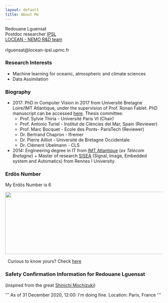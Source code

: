```yaml
---
layout: default
title: About Me
---
```



<p class="message">
Redouane Lguensat <br>
Postdoc researcher
<a href="https://www.ipsl.fr">IPSL</a> <br>
<a href="https://www.locean-ipsl.upmc.fr/index.php?lang=fr">LOCEAN - NEMO R&D team</a> <br><br>
rlguensat@locean-ipsl.upmc.fr
</p>

### Research Interests

 * Machine learning for oceanic, atmospheric and climate sciences
 * Data Assimilation

### Biography

* 2017: PhD in Computer Vision in 2017 from Université Bretagne Loire/IMT Atlantique, under the supervision of Prof. Ronan Fablet. PhD manuscript can be accessed [here](https://tel.archives-ouvertes.fr/tel-01784196). Thesis committee:
  * Prof. Sylvie Thiria - Université Paris VI (Chair)
  * Prof. Antonio Turiel - Institut de Ciències del Mar, Spain (Reviewer)
  * Prof. Marc Bocquet - Ecole des Ponts- ParisTech (Reviewer)
  * Dr. Bertrand Chapron - Ifremer 
  * Dr. Pierre Ailliot - Université de Bretagne Occidentale
  * Dr. Clément Ubelmann - CLS
* 2014: Engineering degree in IT from [IMT Atlantique](https://www.imt-atlantique.fr/en) (*ex Télécom Bretagne*) + Master of research [SISEA](https://istic.univ-rennes1.fr/master-2-eea-parcours-signal-image-systemes-integres-automatique-sisea-0) (Signal, Image, Embedded system and Automatics) from Rennes I University. 

### Erdös Number

My Erdös Number is 6 

<img src="https://raw.githubusercontent.com/redouanelg/redouanelg.github.io/master/images/erdos.png" width="550" height="200">

&nbsp;
Curious to know yours? Check [here](https://mathscinet.ams.org/mathscinet/freeTools.html?version=2)

### Safety Confirmation Information for Redouane Lguensat
(inspired from the great [Shinichi Mochizuki](http://www.kurims.kyoto-u.ac.jp/~motizuki/news-english.html))

''' 
As of 31 December 2020, 12:00: I'm doing fine.
Location: Paris, France
'''
